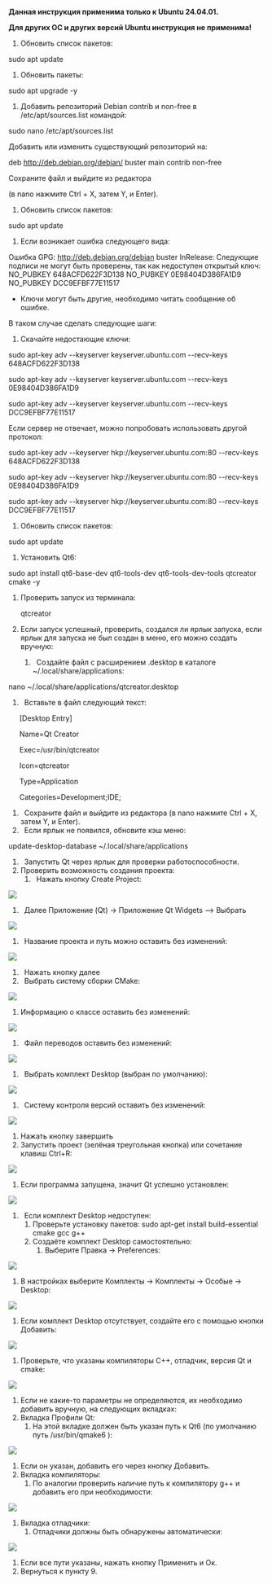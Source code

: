﻿**Данная инструкция применима только к Ubuntu 24.04.01.** 

**Для других ОС и других версий Ubuntu инструкция не применима!**

1. Обновить список пакетов: 

sudo apt update

1. Обновить пакеты:

sudo apt upgrade -y

1. Добавить репозиторий Debian contrib и non-free в /etc/apt/sources.list командой:

sudo nano /etc/apt/sources.list

Добавить или изменить существующий репозиторий на:    

deb http://deb.debian.org/debian/ buster main contrib non-free

Сохраните файл и выйдите из редактора 

(в nano нажмите Ctrl + X, затем Y, и Enter).

1. Обновить список пакетов: 

sudo apt update

1. Если возникает ошибка следующего вида:

Ошибка GPG: http://deb.debian.org/debian buster InRelease: Следующие подписи не могут быть проверены, так как недоступен открытый ключ: NO\_PUBKEY 648ACFD622F3D138 NO\_PUBKEY 0E98404D386FA1D9 NO\_PUBKEY DCC9EFBF77E11517

- Ключи могут быть другие, необходимо читать сообщение об ошибке.

В таком случае сделать следующие шаги:

1. Скачайте недостающие ключи:

<a name="ole_link1"></a><a name="ole_link2"></a>sudo apt-key adv --keyserver keyserver.ubuntu.com --recv-keys 648ACFD622F3D138

sudo apt-key adv --keyserver keyserver.ubuntu.com --recv-keys 0E98404D386FA1D9

sudo apt-key adv --keyserver keyserver.ubuntu.com --recv-keys DCC9EFBF77E11517

Если сервер не отвечает, можно попробовать использовать другой протокол:

sudo apt-key adv --keyserver hkp://keyserver.ubuntu.com:80 --recv-keys 648ACFD622F3D138

sudo apt-key adv --keyserver hkp://keyserver.ubuntu.com:80 --recv-keys 0E98404D386FA1D9

sudo apt-key adv --keyserver hkp://keyserver.ubuntu.com:80 --recv-keys DCC9EFBF77E11517

1. Обновить список пакетов:

sudo apt update

1. Установить Qt6: 

sudo apt install qt6-base-dev qt6-tools-dev qt6-tools-dev-tools qtcreator cmake -y

1. Проверить запуск из терминала: 

   qtcreator

1. Если запуск успешный, проверить, создался ли ярлык запуска, если ярлык для запуска не был создан в меню, его можно создать вручную:
   1. ` `Создайте файл с расширением .desktop в каталоге ~/.local/share/applications: 

nano ~/.local/share/applications/qtcreator.desktop

1. ` `Вставьте в файл следующий текст:

`   `[Desktop Entry]

`   `Name=Qt Creator

`   `Exec=/usr/bin/qtcreator

`   `Icon=qtcreator

`   `Type=Application

`   `Categories=Development;IDE;

1. ` `Сохраните файл и выйдите из редактора (в nano нажмите Ctrl + X, затем Y, и Enter).
1. ` `Если ярлык не появился, обновите кэш меню: 

update-desktop-database ~/.local/share/applications

1. ` `Запустить Qt через ярлык для проверки работоспособности.
1. Проверить возможность создания проекта:
   1. ` `Нажать кнопку Create Project:

![](Aspose.Words.16d62458-4f18-4ed9-9f03-3375fedafe9e.001.png) 

1. ` `Далее Приложение (Qt) -> Приложение Qt Widgets –> Выбрать

![](Aspose.Words.16d62458-4f18-4ed9-9f03-3375fedafe9e.002.png)

1. ` `Название проекта и путь можно оставить без изменений:

![](Aspose.Words.16d62458-4f18-4ed9-9f03-3375fedafe9e.003.png)

1. ` `Нажать кнопку далее
1. ` `Выбрать систему сборки CMake:

![](Aspose.Words.16d62458-4f18-4ed9-9f03-3375fedafe9e.004.png)

1. Информацию о классе оставить без изменений:

![](Aspose.Words.16d62458-4f18-4ed9-9f03-3375fedafe9e.005.png)

1. ` `Файл переводов оставить без изменений:

![](Aspose.Words.16d62458-4f18-4ed9-9f03-3375fedafe9e.006.png)

1. ` `Выбрать комплект Desktop (выбран по умолчанию):

![](Aspose.Words.16d62458-4f18-4ed9-9f03-3375fedafe9e.007.png)

1. ` `Систему контроля версий оставить без изменений:

![](Aspose.Words.16d62458-4f18-4ed9-9f03-3375fedafe9e.008.png)

1. Нажать кнопку завершить
1. Запустить проект (зелёная треугольная кнопка) или сочетание клавиш Ctrl+R:

![](Aspose.Words.16d62458-4f18-4ed9-9f03-3375fedafe9e.009.png)

1. Если программа запущена, значит Qt успешно установлен:

![](Aspose.Words.16d62458-4f18-4ed9-9f03-3375fedafe9e.010.png)

1. ` `Если комплект Desktop недоступен:
   1. Проверьте установку пакетов: sudo apt-get install build-essential cmake gcc g++
   1. Создаёте комплект Desktop самостоятельно:
      1. Выберите Правка -> Preferences:

![](Aspose.Words.16d62458-4f18-4ed9-9f03-3375fedafe9e.011.png)

1. В настройках выберите Комплекты -> Комплекты -> Особые -> Desktop:

![](Aspose.Words.16d62458-4f18-4ed9-9f03-3375fedafe9e.012.png)

1. Если комплект Desktop отсутствует, создайте его с помощью кнопки Добавить:

![](Aspose.Words.16d62458-4f18-4ed9-9f03-3375fedafe9e.013.png)

1. Проверьте, что указаны компиляторы C++, отладчик, версия Qt и cmake: 

![](Aspose.Words.16d62458-4f18-4ed9-9f03-3375fedafe9e.014.png)

1. Если не какие-то параметры не определяются, их необходимо добавить вручную, на следующих вкладках:
1. Вкладка Профили Qt:
   1. На этой вкладке должен быть указан путь к Qt6 (по умолчанию путь /usr/bin/qmake6 ):

![](Aspose.Words.16d62458-4f18-4ed9-9f03-3375fedafe9e.015.png)

1. Если он указан, добавить его через кнопку Добавить.
1. Вкладка компиляторы:
   1. По аналогии проверить наличие путь к компилятору g++ и добавить его при необходимости:

![](Aspose.Words.16d62458-4f18-4ed9-9f03-3375fedafe9e.016.png)

1. Вкладка отладчики:
   1. Отладчики должны быть обнаружены автоматически:

![](Aspose.Words.16d62458-4f18-4ed9-9f03-3375fedafe9e.017.png)

1. Если все пути указаны, нажать кнопку Применить и Ок.
1. Вернуться к пункту 9.
